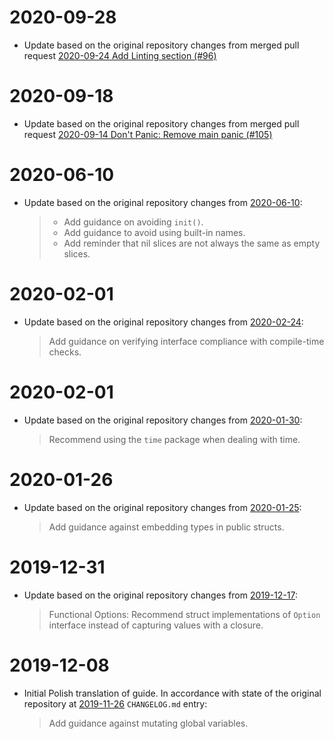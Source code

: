 # 2020-09-28

- Update based on the original repository changes from merged pull request [2020-09-24 Add Linting section (#96)](https://github.com/uber-go/guide/pull/96)

# 2020-09-18

- Update based on the original repository changes from merged pull request [2020-09-14 Don't Panic: Remove main panic (#105)](https://github.com/uber-go/guide/pull/105)

# 2020-06-10

- Update based on the original repository changes from [2020-06-10](https://github.com/uber-go/guide/blob/master/CHANGELOG.md#2020-06-10):
    > - Add guidance on avoiding `init()`.
    > - Add guidance to avoid using built-in names.
    > - Add reminder that nil slices are not always the same as empty slices.

# 2020-02-01

- Update based on the original repository changes from [2020-02-24](https://github.com/uber-go/guide/blob/master/CHANGELOG.md#2020-02-24):
    > Add guidance on verifying interface compliance with compile-time checks.

# 2020-02-01

- Update based on the original repository changes from [2020-01-30](https://github.com/uber-go/guide/blob/master/CHANGELOG.md#2020-01-30):
    > Recommend using the `time` package when dealing with time.

# 2020-01-26

- Update based on the original repository changes from [2020-01-25](https://github.com/uber-go/guide/blob/master/CHANGELOG.md#2020-01-25):
    > Add guidance against embedding types in public structs.

# 2019-12-31

- Update based on the original repository changes from [2019-12-17](https://github.com/uber-go/guide/blob/master/CHANGELOG.md#2019-12-17):
    > Functional Options: Recommend struct implementations of `Option` interface instead of capturing values with a closure.

# 2019-12-08

- Initial Polish translation of guide. In accordance with state of the original repository at [2019-11-26](https://github.com/uber-go/guide/blob/master/CHANGELOG.md#2019-11-26) `CHANGELOG.md` entry:
    > Add guidance against mutating global variables.
